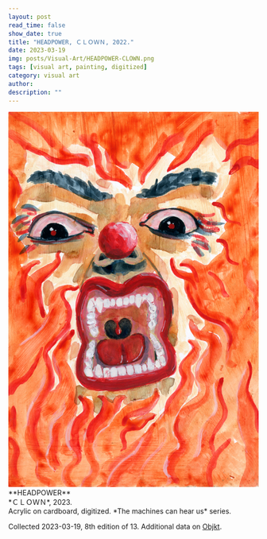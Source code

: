 ```yaml
---
layout: post
read_time: false
show_date: true
title: "HEADPOWER, ＣＬＯＷＮ, 2022."
date: 2023-03-19
img: posts/Visual-Art/HEADPOWER-CLOWN.png
tags: [visual art, painting, digitized]
category: visual art
author: 
description: ""
---
```


<img src='./assets/img/posts/Visual-Art/HEADPOWER-CLOWN.png'>

<br>
**HEADPOWER**
<br>*ＣＬＯＷＮ*, 2023.
<br>Acrylic on cardboard, digitized. *The machines can hear us* series.


 <div class="page-separator"></div>

Collected 2023-03-19, 8th edition of 13. Additional data on [Objkt](https://objkt.com/tokens/hicetnunc/814676).
